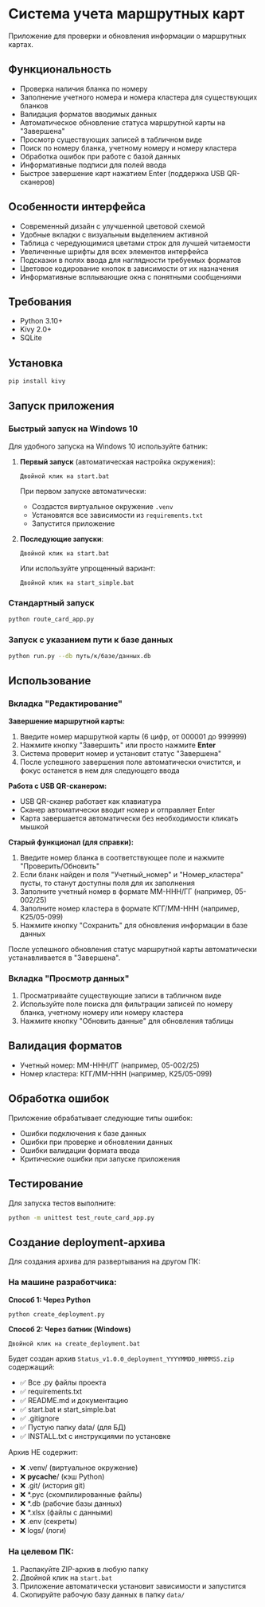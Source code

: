 # Система учета маршрутных карт

Приложение для проверки и обновления информации о маршрутных картах.

## Функциональность

- Проверка наличия бланка по номеру
- Заполнение учетного номера и номера кластера для существующих бланков
- Валидация форматов вводимых данных
- Автоматическое обновление статуса маршрутной карты на "Завершена"
- Просмотр существующих записей в табличном виде
- Поиск по номеру бланка, учетному номеру и номеру кластера
- Обработка ошибок при работе с базой данных
- Информативные подписи для полей ввода
- Быстрое завершение карт нажатием Enter (поддержка USB QR-сканеров)

## Особенности интерфейса

- Современный дизайн с улучшенной цветовой схемой
- Удобные вкладки с визуальным выделением активной
- Таблица с чередующимися цветами строк для лучшей читаемости
- Увеличенные шрифты для всех элементов интерфейса
- Подсказки в полях ввода для наглядности требуемых форматов
- Цветовое кодирование кнопок в зависимости от их назначения
- Информативные всплывающие окна с понятными сообщениями

## Требования

- Python 3.10+
- Kivy 2.0+
- SQLite

## Установка

```bash
pip install kivy
```

## Запуск приложения

### Быстрый запуск на Windows 10

Для удобного запуска на Windows 10 используйте батник:

1. **Первый запуск** (автоматическая настройка окружения):
   ```
   Двойной клик на start.bat
   ```
   При первом запуске автоматически:
   - Создастся виртуальное окружение `.venv`
   - Установятся все зависимости из `requirements.txt`
   - Запустится приложение

2. **Последующие запуски**:
   ```
   Двойной клик на start.bat
   ```
   Или используйте упрощенный вариант:
   ```
   Двойной клик на start_simple.bat
   ```

### Стандартный запуск

```bash
python route_card_app.py
```

### Запуск с указанием пути к базе данных
```bash
python run.py --db путь/к/базе/данных.db
```

## Использование

### Вкладка "Редактирование"

**Завершение маршрутной карты:**

1. Введите номер маршрутной карты (6 цифр, от 000001 до 999999)
2. Нажмите кнопку "Завершить" или просто нажмите **Enter**
3. Система проверит номер и установит статус "Завершена"
4. После успешного завершения поле автоматически очистится, и фокус останется в нем для следующего ввода

**Работа с USB QR-сканером:**
- USB QR-сканер работает как клавиатура
- Сканер автоматически вводит номер и отправляет Enter
- Карта завершается автоматически без необходимости кликать мышкой

**Старый функционал (для справки):**

1. Введите номер бланка в соответствующее поле и нажмите "Проверить/Обновить"
2. Если бланк найден и поля "Учетный_номер" и "Номер_кластера" пусты, то станут доступны поля для их заполнения
3. Заполните учетный номер в формате ММ-ННН/ГГ (например, 05-002/25)
4. Заполните номер кластера в формате КГГ/ММ-ННН (например, К25/05-099)
5. Нажмите кнопку "Сохранить" для обновления информации в базе данных

После успешного обновления статус маршрутной карты автоматически устанавливается в "Завершена".

### Вкладка "Просмотр данных"

1. Просматривайте существующие записи в табличном виде
2. Используйте поле поиска для фильтрации записей по номеру бланка, учетному номеру или номеру кластера
3. Нажмите кнопку "Обновить данные" для обновления таблицы

## Валидация форматов

- Учетный номер: ММ-ННН/ГГ (например, 05-002/25)
- Номер кластера: КГГ/ММ-ННН (например, К25/05-099)

## Обработка ошибок

Приложение обрабатывает следующие типы ошибок:
- Ошибки подключения к базе данных
- Ошибки при проверке и обновлении данных
- Ошибки валидации формата ввода
- Критические ошибки при запуске приложения

## Тестирование

Для запуска тестов выполните:

```bash
python -m unittest test_route_card_app.py
```

## Создание deployment-архива

Для создания архива для развертывания на другом ПК:

### На машине разработчика:

**Способ 1: Через Python**
```bash
python create_deployment.py
```

**Способ 2: Через батник (Windows)**
```
Двойной клик на create_deployment.bat
```

Будет создан архив `Status_v1.0.0_deployment_YYYYMMDD_HHMMSS.zip` содержащий:
- ✅ Все .py файлы проекта
- ✅ requirements.txt
- ✅ README.md и документацию
- ✅ start.bat и start_simple.bat
- ✅ .gitignore
- ✅ Пустую папку data/ (для БД)
- ✅ INSTALL.txt с инструкциями по установке

Архив НЕ содержит:
- ❌ .venv/ (виртуальное окружение)
- ❌ __pycache__/ (кэш Python)
- ❌ .git/ (история git)
- ❌ *.pyc (скомпилированные файлы)
- ❌ *.db (рабочие базы данных)
- ❌ *.xlsx (файлы с данными)
- ❌ .env (секреты)
- ❌ logs/ (логи)

### На целевом ПК:

1. Распакуйте ZIP-архив в любую папку
2. Двойной клик на `start.bat`
3. Приложение автоматически установит зависимости и запустится
4. Скопируйте рабочую базу данных в папку `data/`
